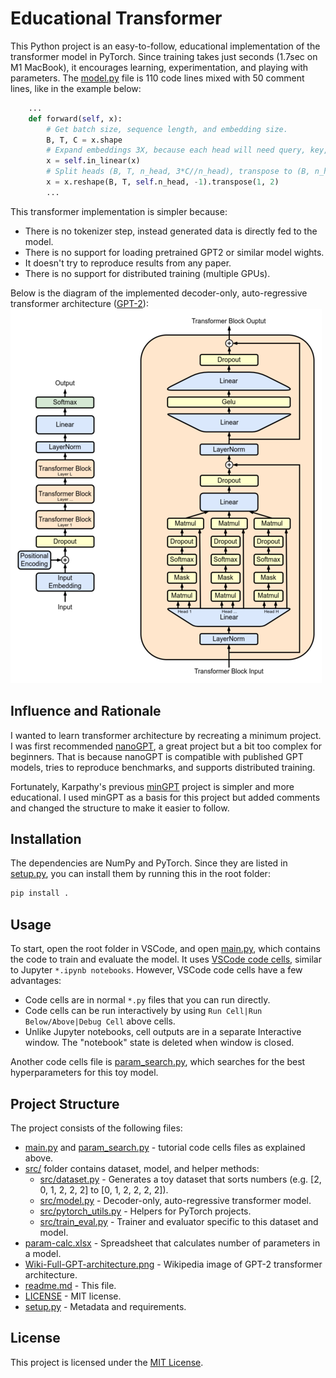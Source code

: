 # Educational Transformer

This Python project is an easy-to-follow, educational implementation of the transformer model in PyTorch. Since training takes just seconds (1.7sec on M1 MacBook), it encourages learning, experimentation, and playing with parameters. The [model.py](src/model.py) file is 110 code lines mixed with 50 comment lines, like in the example below:

```python
    ...
    def forward(self, x):
        # Get batch size, sequence length, and embedding size.
        B, T, C = x.shape
        # Expand embeddings 3X, because each head will need query, key, and value.
        x = self.in_linear(x)
        # Split heads (B, T, n_head, 3*C//n_head), transpose to (B, n_head, T, 3*C//n_head).
        x = x.reshape(B, T, self.n_head, -1).transpose(1, 2)
        ...
```

This transformer implementation is simpler because:
* There is no tokenizer step, instead generated data is directly fed to the model. 
* There is no support for loading pretrained GPT2 or similar model wights.
* It doesn't try to reproduce results from any paper.
* There is no support for distributed training (multiple GPUs).

Below is the diagram of the implemented decoder-only, auto-regressive transformer architecture ([GPT-2](https://en.wikipedia.org/wiki/GPT-2)):
<img src="Wiki-Full-GPT-architecture.png" width="498" height="599">

## Influence and Rationale
I wanted to learn transformer architecture by recreating a minimum project. I was first recommended [nanoGPT](https://github.com/karpathy/nanoGPT/), a great project but a bit too complex for beginners. That is because nanoGPT is compatible with published GPT models, tries to reproduce benchmarks, and supports distributed training.

Fortunately, Karpathy's previous [minGPT](https://github.com/karpathy/minGPT/) project is simpler and more educational. I used minGPT as a basis for this project but added comments and changed the structure to make it easier to follow.

## Installation

The dependencies are NumPy and PyTorch. Since they are listed in [setup.py](setup.py), you can install them by running this in the root folder:

```bash
pip install .
```

## Usage

To start, open the root folder in VSCode, and open [main.py](main.py), which contains the code to train and evaluate the model. It uses [VSCode code cells](https://code.visualstudio.com/docs/python/jupyter-support-py), similar to Jupyter ```*.ipynb notebooks```. However, VSCode code cells have a few advantages:

* Code cells are in normal ```*.py``` files that you can run directly.
* Code cells can be run interactively by using ```Run Cell|Run Below/Above|Debug Cell``` above cells.
* Unlike Jupyter notebooks, cell outputs are in a separate Interactive window. The "notebook" state is deleted when window is closed.

Another code cells file is [param_search.py](param_search.py), which searches for the best hyperparameters for this toy model.

## Project Structure

The project consists of the following files:

* [main.py](main.py) and [param_search.py](param_search.py) - tutorial code cells files as explained above.
* [src/](src/) folder contains dataset, model, and helper methods:
    * [src/dataset.py](src/dataset.py) - Generates a toy dataset that sorts numbers (e.g. [2, 0, 1, 2, 2, 2] to [0, 1, 2, 2, 2, 2]).
    * [src/model.py](src/model.py) - Decoder-only, auto-regressive transformer model.
    * [src/pytorch_utils.py](src/pytorch_utils.py) - Helpers for PyTorch projects.
    * [src/train_eval.py](src/train_eval.py) - Trainer and evaluator specific to this dataset and model.
* [param-calc.xlsx](param-calc.xlsx) - Spreadsheet that calculates number of parameters in a model.
* [Wiki-Full-GPT-architecture.png](Wiki-Full-GPT-architecture.png) - Wikipedia image of GPT-2 transformer architecture.
* [readme.md](readme.md) - This file.
* [LICENSE](LICENSE) - MIT license.
* [setup.py](setup.py) - Metadata and requirements.

## License

This project is licensed under the [MIT License](LICENSE).
